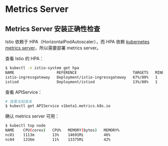 # Metrics Server

## Metrics Server 安装正确性检查

Istio 依赖于 HPA（HorizontalPodAutoscaler），而 HPA 依赖 <a target="_blank" rel="noopener noreferrer" href="https://github.com/kubernetes-sigs/metrics-server#kubernetes-metrics-server">kubernetes metrics server</a>，所以需要部署 metrics server。

查看 Istio 的 HPA：

```bash
$ kubectl -n istio-system get hpa
NAME                   REFERENCE                         TARGETS   MINPODS   MAXPODS   REPLICAS   AGE
istio-ingressgateway   Deployment/istio-ingressgateway   67%/80%   1         5         5          221d
istiod                 Deployment/istiod                 13%/80%   1         5         1          221d
```

查看 APIService：

```bash
# 查看当前版本
$ kubectl get APIService v1beta1.metrics.k8s.io
```

确认 metrics server 可用：

```bash
$ kubectl top node
NAME    CPU(cores)   CPU%   MEMORY(bytes)   MEMORY%   
nc01    1113m        13%    14691Mi         46%       
nc04    1336m        11%    13375Mi         42%       
```
